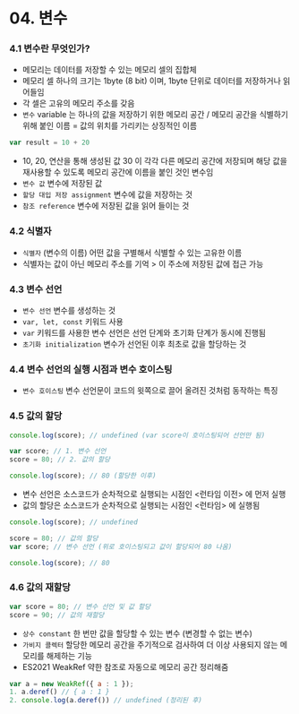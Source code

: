# 04. 변수

### 4.1 변수란 무엇인가?
- 메모리는 데이터를 저장할 수 있는 메모리 셀의 집합체
- 메모리 셀 하나의 크기는 1byte (8 bit) 이며, 1byte 단위로 데이터를 저장하거나 읽어들임
- 각 셀은 고유의 메모리 주소를 갖음
- `변수` variable 는 하나의 값을 저장하기 위한 메모리 공간 / 메모리 공간을 식별하기 위해 붙인 이름 = 값의 위치를 가리키는 상징적인 이름

```javascript
var result = 10 + 20
```
- 10, 20, 연산을 통해 생성된 값 30 이 각각 다른 메모리 공간에 저장되며 해당 값을 재사용할 수 있도록 메모리 공간에 이름을 붙인 것인 변수임
- `변수 값` 변수에 저장된 값
- `할당 대입 저장 assignment` 변수에 값을 저장하는 것
- `참조 reference` 변수에 저장된 값을 읽어 들이는 것

### 4.2 식별자
- `식별자` (변수의 이름) 어떤 값을 구별해서 식별할 수 있는 고유한 이름
- 식별자는 값이 아닌 메모리 주소를 기억 > 이 주소에 저장된 값에 접근 가능

### 4.3 변수 선언
- `변수 선언` 변수를 생성하는 것
- `var, let, const` 키워드 사용
- `var` 키워드를 사용한 변수 선언은 선언 단계와 초기화 단계가 동시에 진행됨
- `초기화 initialization` 변수가 선언된 이후 최초로 값을 할당하는 것

### 4.4 변수 선언의 실행 시점과 변수 호이스팅
- `변수 호이스팅` 변수 선언문이 코드의 윗쪽으로 끌어 올려진 것처럼 동작하는 특징

### 4.5 값의 할당
```javascript
console.log(score); // undefined (var score이 호이스팅되어 선언만 됨)

var score; // 1. 변수 선언
score = 80; // 2. 값의 할당

console.log(score); // 80 (할당한 이후)
```
- 변수 선언은 소스코드가 순차적으로 실행되는 시점인 <런타임 이전> 에 먼저 실행
- 값의 할당은 소스코드가 순차적으로 실행되는 시점인 <런타임> 에 실행됨

```javascript
console.log(score); // undefined 

score = 80; // 값의 할당
var score; // 변수 선언 (위로 호이스팅되고 값이 할당되어 80 나옴) 

console.log(score); // 80 
```

### 4.6 값의 재할당
```javascript
var score = 80; // 변수 선언 및 값 할당
score = 90; // 값의 재할당
```
- `상수 constant` 한 번만 값을 할당할 수 있는 변수 (변경할 수 없는 변수)
- `가비지 콜렉터` 할당한 메모리 공간을 주기적으로 검사하여 더 이상 사용되지 않는 메모리를 해제하는 기능
- ES2021 WeakRef 약한 참조로 자동으로 메모리 공간 정리해줌
```javascript
var a = new WeakRef({ a : 1 });
1. a.deref() // { a : 1 }
2. console.log(a.deref()) // undefined (정리된 후)
```




